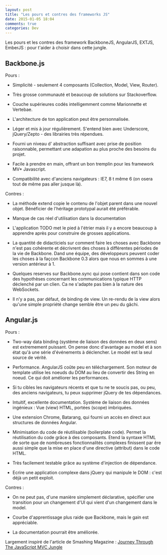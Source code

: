 ```yaml
---
layout: post
title: "Les pours et contres des frameworks JS"
date: 2015-01-05 18:04
comments: true
categories: Dev
---
```


<p class="foreword">
Les pours et les contres des framework BackboneJS, AngularJS, EXTJS, EmberJS : pour t'aider à choisir dans cette jungle.
</p>
<!-- more -->

## Backbone.js

Pours :

* Simplicité - seulement 4 composants (Collection, Model, View, Router).

* Très grosse communauté et beaucoup de solutions sur Stackoverflow.

* Couche supérieures codés intelligemment comme Marionnette et Vertebae.

* L'architecture de ton application peut être personnalisée.

* Léger et mis à jour régulièrement. S'entend bien avec Underscore, jQuery/Zepto - des librairies très répendues.

* Fourni un niveau d' abstraction suffisant avec prise de position raisonnable, permettant une adapation au plus proche des besoins du projet.

* Facile à prendre en main, offrant un bon tremplin pour les framework MV* Javascript.

* Compatibilité avec d'anciens navigateurs : IE7, 8 t même 6 (on osera tout de même pas aller jusque là).

Contres :

* La méthode extend copie le contenu de l'objet parent dans une nouvel objet. Bénéficier de l'héritage prototypal aurait été préférable.

* Manque de cas réel d'utilisation dans la documentation

* L'application TODO met le pied à l'étrier mais il y a encore beaucoup à apprendre après pour construire de grosses applications.

* La quantité de didacticiels sur comment faire les choses avec Backbone n'est pas cohérente et décrivrent des choses à différentes périodes de la vie de Backbone. Dand une équipe, des développeurs peuvent coder les choses à la façcon Backbone 0.3 alors que nous en sommes à une version antérieur à 1.

* Quelques reserves sur Backbone.sync qui pose contient dans son code des hypothèses concernant les communications typique HTTP déclenché par un clien. Ca ne s'adapte pas bien à la nature des WebSockets.

* Il n'y a pas, par défaut, de binding de view. Un re-rendu de la view alors qu'une simple propriété change semble être un peu du gâchi.

## Angular.js

Pours : 

* Two-way data binding (système de liaison des données en deux sens) est extremement puissant. On pense donc d'avantage au model et à son état qu'à une série d'événements à déclencher. Le model est la seul source de vérité.

* Performance. AngularJS coûte peu en téléchargement. Son moteur de template utilise les noeuds du DOM au lieu de convertir des String en noeud. Ce qui doit améliorer les performances.

* Si tu cibles les navigateurs récents et que tu ne te soucis pas, ou peu, des anciens navigateurs, tu peux supprimer jQuery de tes dépendances.

* Intuitif, excellente documentation. Système de liaison des données ingénieux : Vue (view) HTML, portées (scope) imbriquées.

* Une extension Chrome, Batarang, qui fourni un accès en direct aux structures de données Angular.

* Minimisation du code de réutilisable (boilerplate code). Permet la réutilisation du code grâce à des composants. Etend la syntaxe HTML de sorte que de nombreuses fonctionnalités complexes finissent par êre aussi simple que la mise en place d'une directive (attribut) dans le code HTML. 

* Très facilement testable grâce au système d'injection de dépendance.

* Ecrire une application complexe dans jQuery qui manipule le DOM : c'est déjà un petit exploit.

Contres :

* On ne peut pas, d'une manière simplement déclarative, spécifier une transition pour un changement d'UI qui vient d'un changement dans le model.

* Courbe d'apprentissage plus raide que Backbone, mais le gain est appréciable. 

* La documentation pourrait être améliorée.


Largement inspiré de l'article de Smashing Magazine : 
[Journey Through The JavaScript MVC Jungle](http://www.smashingmagazine.com/2012/07/27/journey-through-the-javascript-mvc-jungle/)
